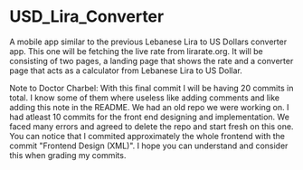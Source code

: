 # USD_Lira_Converter
A mobile app similar to the previous Lebanese Lira to US Dollars converter app. This one will be fetching the live rate from lirarate.org. It will be consisting of two pages, a landing page that shows the rate and a converter page that acts as a calculator from Lebanese Lira to US Dollar.

Note to Doctor Charbel: With this final commit I will be having 20 commits in total. I know some of them where useless like adding comments and like adding this note in the README. We had an old repo we were working on. I had atleast 10 commits for the front end designing and implementation. We faced many errors and agreed to delete the repo and start fresh on this one. You can notice that I commited approximately the whole frontend with the commit "Frontend Design (XML)". I hope you can understand and consider this when grading my commits.
